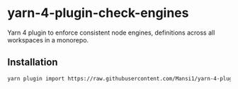 # yarn-4-plugin-check-engines

Yarn 4 plugin to enforce consistent node engines, definitions across all workspaces in a monorepo.

## Installation

```sh
yarn plugin import https://raw.githubusercontent.com/Mansi1/yarn-4-plugin-check-engines/refs/heads/main/bundles/%40yarnpkg/plugin-check-engines.js
```
